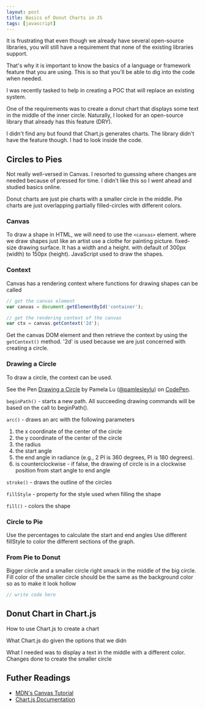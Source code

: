 ```yaml
---
layout: post
title: Basics of Donut Charts in JS
tags: [javascript]
---
```


It is frustrating that even though we already have several open-source libraries, you will still have a requirement that none of the existing libraries support.

That's why it is important to know the basics of a language or framework feature that you are using. This is so that you'll be able to dig into the code when needed.

I was recently tasked to help in creating a POC that will replace an existing system.

One of the requirements was to create a donut chart that displays some text in the middle of the inner circle. Naturally, I looked for an open-source library that already has this feature (DRY).

I didn't find any but found that Chart.js generates charts. The library didn't have the feature though. I had to look inside the code.

## Circles to Pies

Not really well-versed in Canvas. I resorted to guessing where changes are needed because of pressed for time. I didn't like this so I went ahead and studied basics online.

Donut charts are just pie charts with a smaller circle in the middle. Pie charts are just overlapping partially filled-circles with different colors.  

### Canvas

To draw a shape in HTML, we will need to use the `<canvas>` element.
where we draw shapes just like an artist use a clothe for painting picture. fixed-size drawing surface.
It has a width and a height. with default of 300px (width) to 150px (height).
JavaScript used to draw the shapes.

### Context
Canvas has a rendering context where functions for drawing shapes can be called

```javascript
// get the canvas element
var canvas = document.getElementById('container');

// get the rendering context of the canvas
var ctx = canvas.getContext('2d');
```

Get the canvas DOM element and then retrieve the context by using the `getContext()` method. '2d' is used because we are just concerned with creating a circle.

### Drawing a Circle

To draw a circle, the context can be used.

<p data-height="268" data-theme-id="23199" data-slug-hash="GZOZKK" data-default-tab="html" data-user="pamlesleylu" class="codepen">See the Pen <a href="http://codepen.io/pamlesleylu/pen/GZOZKK/">Drawing a Circle</a> by Pamela Lu (<a href="http://codepen.io/pamlesleylu">@pamlesleylu</a>) on <a href="http://codepen.io">CodePen</a>.</p>
<script async src="//assets.codepen.io/assets/embed/ei.js"></script>

`beginPath()` - starts a new path. All succeeding drawing commands will be based on the call to beginPath().

`arc()` - draws an arc with the following parameters

1. the x coordinate of the center of the circle
2. the y coordinate of the center of the circle
3. the radius
4. the start angle
5. the end angle in radiance (e.g., 2 PI is 360 degrees, PI is 180 degrees).
6. is counterclockwise - if false, the drawing of circle is in a clockwise position from start angle to end angle

`stroke()` - draws the outline of the circles

`fillStyle` - property for the style used when filling the shape

`fill()` - colors the shape

### Circle to Pie

Use the percentages to calculate the start and end angles
Use different fillStyle to color the different sections of the graph.

### From Pie to Donut

Bigger circle and a smaller circle right smack in the middle of the big circle. Fill color of the smaller circle should be the same as the background color so as to make it look hollow

```javascript
// write code here
```

## Donut Chart in Chart.js

How to use Chart.js to create a chart

What Chart.js do given the options that we didn

What I needed was to display a text in the middle with a different color.
Changes done to create the smaller circle

## Futher Readings

- [MDN's Canvas Tutorial](https://developer.mozilla.org/en-US/docs/Web/API/Canvas_API/Tutorial)
- [Chart.js Documentation](http://www.chartjs.org/docs/)

